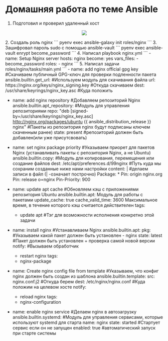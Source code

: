 # Домашняя работа по теме Ansible
1. Подготовил и проверил удаленный хост
<p align="center">
<image src="https://github.com/LLlMEJIb87/LINUX/blob/main/%D0%90%D1%82%D0%BE%D0%BC%D0%B0%D1%82%D0%B8%D0%B7%D0%B0%D1%86%D0%B8%D1%8F/%D0%9A%D0%B0%D1%80%D1%82%D0%B8%D0%BD%D0%BA%D0%B8/dz_ansible.PNG">
</p>
2. Создаль роль nginx
```
pyenv exec ansible-galaxy init roles/nginx
```
3. Зашифровал пароль sudo с помощью ansible-vault
```
pyenv exec ansible-vault enrypt become_password
```
4. Написал playbook nginx.yml
```
- name: Setup Nginx server
  hosts: nginx
  become: yes
  vars_files:
    - become_password
  roles:
    - nginx
```
5. Написал задачи roles/nginx/tasks/main.yml 
```
- name: add nginx official gpg key #Cкачиваем публичный GPG-ключ для проверки подленности пакета
  ansible.builtin.get_url: #Используем модуль для скачивания файла          
    url: https://nginx.org/keys/nginx_signing.key #Откуда скачиваем
    dest: /usr/share/keyrings/nginx_key.asc #Куда положить

- name: add nginx repository #Добавляем репозиторий Nginx
  ansible.builtin.apt_repository: #Модуль для управления репозиториями
    repo: "deb [signed-by=/usr/share/keyrings/nginx_key.asc] http://nginx.org/packages/ubuntu {{ ansible_distribution_release }} nginx" #Пакеты из репозитория nginx будут подписаны ключем скаченным ранее)
    state: present #репозиторий должен быть добавлен(или уже присутсвовать)

- name: set nginx package priority #Указываем приорет для пакетов Nginx (устанавливать пакеты с репозитория Nginx, а не Ubuntu)
  ansible.builtin.copy: #Модуль для копирования, перемещения или создание файлов
    dest: /etc/apt/preferences.d/99nginx #Путь куда мы сохраним созданные ниже нами настройки
    content: | #делаем записи в файл (| -означает построчно)
      Package: *
      Pin: origin nginx.org
      Pin: release o=nginx
      Pin-Priority: 900

- name: update apt cache #Обновляем кэш с приложениями репозитория Ubuntu
  ansible.builtin.apt: Модуль для работы с пакетами
    update_cache: true
    cache_valid_time: 3600 Максимальное время, в течение которого кэш считается действителен
  tags:
    - update apt #Тэг для возможности исполнения конкретно этой задачи

- name: install nginx #Устанавливаем Nginx
  ansible.builtin.apt:
    pkg:               #Указываем какой пакет должен быть установлен
      - nginx
    state: latest      #Пакет должен быть установлен + проверка самой новой версии
  notify:              #Вызываем обработчик
    - restart nginx
  tags:
    - nginx-package

- name: Create nginx config file from template #Указываем, что конфиг nginx должен быть создан из шаблона
  ansible.builtin.template:
    src: nginx.conf.j2 #Откуда берем
    dest: /etc/nginx/nginx.conf #Куда положим на целевом хосте
  notify:
    - reload nginx
  tags:
    - nginx-configuration

- name: enable nginx service  #Делаем nginx в автозагрузку
  ansible.builtin.systemd:    #Модуль для управления сервисами, которые используют systemd для старта
    name: nginx
    state: started            #Cтартует сервис если он не запущен
    enabled: true             #автоматический запуск при старте системы
```

